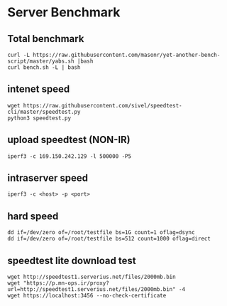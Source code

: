 # Server Benchmark
## Total benchmark
```
curl -L https://raw.githubusercontent.com/masonr/yet-another-bench-script/master/yabs.sh |bash
curl bench.sh -L | bash
```
## intenet speed
```
wget https://raw.githubusercontent.com/sivel/speedtest-cli/master/speedtest.py
python3 speedtest.py
```
## upload speedtest (NON-IR)
```
iperf3 -c 169.150.242.129 -l 500000 -P5
```
## intraserver speed
```
iperf3 -c <host> -p <port> 
```
## hard speed
```
dd if=/dev/zero of=/root/testfile bs=1G count=1 oflag=dsync
dd if=/dev/zero of=/root/testfile bs=512 count=1000 oflag=direct
```
## speedtest lite download test
```
wget http://speedtest1.serverius.net/files/2000mb.bin
wget "https://p.mn-ops.ir/proxy?url=http://speedtest1.serverius.net/files/2000mb.bin" -4
wget https://localhost:3456 --no-check-certificate
```
